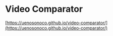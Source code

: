 # Video Comparator

[https://uenosonoco.github.io/video-comparator/](https://uenosonoco.github.io/video-comparator/)
